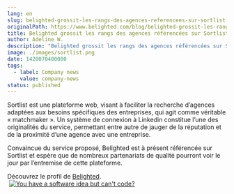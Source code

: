 ```yaml
---
lang: en
slug: belighted-grossit-les-rangs-des-agences-referencees-sur-sortlist
originalPath: https://www.belighted.com/blog/belighted-grossit-les-rangs-des-agences-referencees-sur-sortlist
title: Belighted grossit les rangs des agences référencées sur Sortlist
author: Adeline W.
description: "Belighted grossit les rangs des agences référencées sur Sortlist "
image: ./images/sortlist.png
date: 1420070400000
tags:
  - label: Company news
    value: company-news
status: published
---
```

Sortlist est une plateforme web, visant à faciliter la recherche d’agences adaptées aux besoins spécifiques des entreprises, qui agit comme véritable « matchmaker ». Un système de connexion à Linkedin constitue l’une des originalités du service, permettant entre autre de jauger de la réputation et de la proximité d’une agence avec une entreprise.

Convaincue du service proposé, Belighted est à présent référencée sur Sortlist et espère que de nombreux partenariats de qualité pourront voir le jour par l’entremise de cette plateforme.

Découvrez le profil de [Belighted](https://www.sortlist.com/fr/agency/belighted).  
 [![You have a software idea but can't code?](/images/legacy-cta/2r_muYcfC0X7-yUFIS_kd.png)](https://cta-redirect.hubspot.com/cta/redirect/1684659/2a757af5-8c70-4e5b-bd84-3e0c399fa61d)